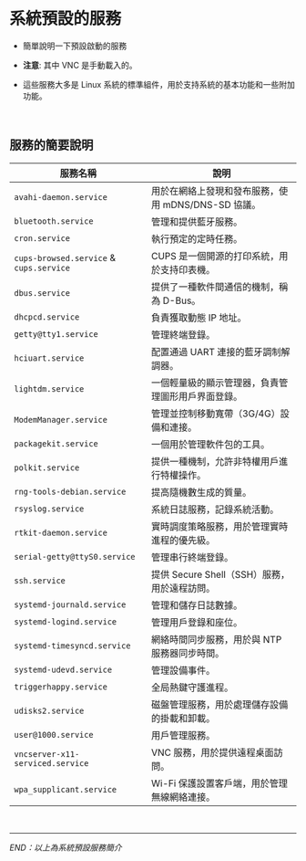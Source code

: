 # 系統預設的服務

- 簡單說明一下預設啟動的服務

- **注意**: 其中 VNC 是手動載入的。

- 這些服務大多是 Linux 系統的標準組件，用於支持系統的基本功能和一些附加功能。

</br>

## 服務的簡要說明

| 服務名稱                                    | 說明                                                |
| ------------------------------------------- | --------------------------------------------------- |
| `avahi-daemon.service`                    | 用於在網絡上發現和發布服務，使用 mDNS/DNS-SD 協議。 |
| `bluetooth.service`                       | 管理和提供藍牙服務。                                |
| `cron.service`                            | 執行預定的定時任務。                                |
| `cups-browsed.service` & `cups.service` | CUPS 是一個開源的打印系統，用於支持印表機。         |
| `dbus.service`                            | 提供了一種軟件間通信的機制，稱為 D-Bus。            |
| `dhcpcd.service`                          | 負責獲取動態 IP 地址。                              |
| `getty@tty1.service`                      | 管理終端登錄。                                      |
| `hciuart.service`                         | 配置通過 UART 連接的藍牙調制解調器。                |
| `lightdm.service`                         | 一個輕量級的顯示管理器，負責管理圖形用戶界面登錄。  |
| `ModemManager.service`                    | 管理並控制移動寬帶（3G/4G）設備和連接。             |
| `packagekit.service`                      | 一個用於管理軟件包的工具。                          |
| `polkit.service`                          | 提供一種機制，允許非特權用戶進行特權操作。          |
| `rng-tools-debian.service`                | 提高隨機數生成的質量。                              |
| `rsyslog.service`                         | 系統日誌服務，記錄系統活動。                        |
| `rtkit-daemon.service`                    | 實時調度策略服務，用於管理實時進程的優先級。        |
| `serial-getty@ttyS0.service`              | 管理串行終端登錄。                                  |
| `ssh.service`                             | 提供 Secure Shell（SSH）服務，用於遠程訪問。        |
| `systemd-journald.service`                | 管理和儲存日誌數據。                                |
| `systemd-logind.service`                  | 管理用戶登錄和座位。                                |
| `systemd-timesyncd.service`               | 網絡時間同步服務，用於與 NTP 服務器同步時間。       |
| `systemd-udevd.service`                   | 管理設備事件。                                      |
| `triggerhappy.service`                    | 全局熱鍵守護進程。                                  |
| `udisks2.service`                         | 磁盤管理服務，用於處理儲存設備的掛載和卸載。        |
| `user@1000.service`                       | 用戶管理服務。                                      |
| `vncserver-x11-serviced.service`          | VNC 服務，用於提供遠程桌面訪問。                    |
| `wpa_supplicant.service`                  | Wi-Fi 保護設置客戶端，用於管理無線網絡連接。        |

</br>

---

_END：以上為系統預設服務簡介_
